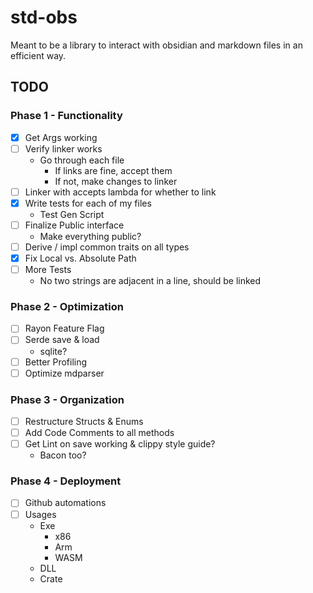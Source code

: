 # std-obs

Meant to be a library to interact with obsidian and markdown files in an efficient way.

## TODO

### Phase 1 - Functionality

- [x] Get Args working
- [ ] Verify linker works
   - Go through each file
      - If links are fine, accept them
      - If not, make changes to linker
- [ ] Linker with accepts lambda for whether to link
- [x] Write tests for each of my files
   - Test Gen Script
- [ ] Finalize Public interface
   - Make everything public?
- [ ] Derive / impl common traits on all types
- [x] Fix Local vs. Absolute Path
- [ ] More Tests
   - No two strings are adjacent in a line, should be linked

### Phase 2 - Optimization

- [ ] Rayon Feature Flag
- [ ] Serde save & load
   - sqlite?
- [ ] Better Profiling
- [ ] Optimize mdparser

### Phase 3 - Organization

- [ ] Restructure Structs & Enums
- [ ] Add Code Comments to all methods
- [ ] Get Lint on save working & clippy style guide?
   - Bacon too?

### Phase 4 - Deployment

- [ ] Github automations
- [ ] Usages
   - Exe
      - x86
      - Arm
      - WASM
   - DLL
   - Crate